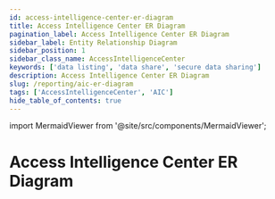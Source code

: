 ```yaml
---
id: access-intelligence-center-er-diagram
title: Access Intelligence Center ER Diagram
pagination_label: Access Intelligence Center ER Diagram
sidebar_label: Entity Relationship Diagram
sidebar_position: 1
sidebar_class_name: AccessIntelligenceCenter
keywords: ['data listing', 'data share', 'secure data sharing']
description: Access Intelligence Center ER Diagram
slug: /reporting/aic-er-diagram
tags: ['AccessIntelligenceCenter', 'AIC']
hide_table_of_contents: true
---
```


import MermaidViewer from '@site/src/components/MermaidViewer';

# Access Intelligence Center ER Diagram

<MermaidViewer diagram='erDiagram
    IDENTITY_ATRIBUTE {
        varchar IDENTITY_ID "This contains the unique identifier for the identity"
        varchar City "Identity’s City"
        varchar Cloud_Lifecycle_State "Identity’s Cloud Lifecycle State"
        varchar Company "Identity Company"
        varchar CompanyName "Identity CompanyName"
        varchar Cost_Center "Identity Cost Center"
        varchar Country "Identity Country"
        varchar Department "Identity Department"
        varchar Job "Identity Job"
        varchar Location "Identity Location"
        varchar Postal_Code "Identity Postal Code"
        varchar Region "Identity Region"
        varchar State "Identity State"
        varchar Title "Identity Title"
    }
    IDENTITY_ROLES_FULL {
        varchar IDENTITY_ID "This contains the unique identifier for the identity"
        varchar ROLE_ID "This contains the unique identifier for the role"
        varchar ROLE_NAME "The name of the role"
        varchar ROLE_DISPLAY_NAME "The user friendly name for the role"
    }
    IDENTITY {
        varchar ID PK "The primary Key"
        varchar TENANT_ID "Unique ID of customer organization"
        varchar IDENTITY_ID "This contains the unique identifier for the identity"
        timestamp IDENTITY_CREATED "Identity created Date"
        timestamp IDENTITY_UPDATED "Identity modified Date"
        varchar NAME "The name of identity"
        varchar DISPLAY_NAME "This is the displayable name usually First Name Last Name"
        varchar MANAGERS_NAME "Managers name for the identity"
        varchar EMAIL "Identity email"
        varchar STATUS "Identity status"
        varchar JOB_TITLE "Identity job title"
        varchar LOCATION "Identity location"
        varchar LOCATION_CODE "Identity location code"
        varchar DEPARTMENT "Identity department"
        varchar IDENTITY_CREATED_MONTH_SORT "A field to sort charts based on the month an Identity was created"
        number IDENTITY_CREATED_WEEK_SORT "A field to sort charts based on the week an Identity was created"
        timestamp SYNC_DATE "The date the data was synced to the table"
    }
    ACCESS_PROFILES_FULL {
        varchar IDENTITY_ID "This contains the unique identifier for the identity"
        varchar ACCESS_PROFILE_ID "The unique identifier of access profile"
        varchar ACCESS_PROFILE_NAME "The access profile name"
        varchar ACCESS_PROFILE_DISPLAY_NAME "The user friendly name of access profile"
        varchar ACCESS_PROFILE_DESCRIPTION "The description of the access profile"
    }
    IDENTITY_ACCOUNTS_FULL {
        varchar IDENTITY_ID "This contains the unique identifier for the identity"
        varchar ACCOUNT_ID "The unique identifier of the account"
        varchar NATIVE_IDENTITY "The native name of the identity"
        varchar ACCOUNT_DISPLAY_NAME "The user friendly name of the account"
        varchar ACCOUNT_SOURCE_ID "The unique identifier of the account source"
        varchar ACCOUNT_SOURCE__DISPLAY_NAME "The user friendly name of the account source"
        varchar ACCOUNT_SOURCE_TYPE "The type of the account source"
    }
    IDENTITY_APPS_FULL {
        varchar IDENTITY_ID "This contains the unique identifier for the identity often an ID"
        varchar APP_ID "Unique identifier of the app"
        varchar APP_DISPLAY_NAME "The user friendly name of the app"
    }
    IDENTITY_ENTITLEMENTS_FULL {
        varchar IDENTITY_ID "This contains the unique identifier for the identity often an ID"
        varchar ENTITLEMENT_ID "The unique identifier associated to the entitlement"
        varchar ENTITLEMENT_DISPLAY_NAME "The entitlement display Name"
        timestamp ENTITLEMENT_CREATED_DATE "Identity created date"
        timestamp ENTITLEMENT_UPDATED_DATE "Identity modified date"
        varchar ENTITLEMENT_ATTRIBUTE "The attribute associated to entitlement"
        varchar ENTITLEMENT_VALUE "The value of the attribute"
        varchar ENTITLEMENT_SOURCE_DISPLAY_NAME "The source display name to which entitlement is associated"
    }   
    IDENTITY_REQUEST_WITH_DURATION {
        varchar ACCESS_REQUEST_ID "This contains the unique identifier for the access request"
        varchar DURATION_HOURS "The duration in hours from the create date of an access request to the end date of the access request"
    } 
    CERTIFICATION_STATS {
        varchar CERTIFICATION_ID "This contains the unique identifier for the certification"
        timestamp DUE_DATE "The date a certification is due"
        timestamp FINISHED_DATE "the date a certification was completed"
        number DAYS_LATE "The number of days after a certfications due date that a certification was finished"
        number HOURS_LATE "The number of hours after a certfications due date that a certification was finished"
        varchar CERTIFIER_DISPLAY_NAME "The display name of the Certifier"
    }   
    CERTIFICATION_ITEM {
        varchar CERTIFICATION_ID "This contains the unique identifier for the certification"
        varchar REVIEWER_ID "The identity id of the certifier"
        varchar IDENTITY_ID "This contains the unique identifier for the Identity"
        varchar ID "The unique identifier of the Certification Item"
        timestamp CREATED_DATE "The date a certification was created"
        timestamp UPDATED_DATE "The date a certification was last updated"
        timestamp DELETED_DATE "The date a certification was deleted"
        varchar APPLICATION_ID "the unique identifier of the application"
        varchar REVIEWED_ID "the unique identifier of the reviewed"
        varchar REVIEWED_TYPE "the unique typeentifier of the reviewed"
        varchar TYPE "the unique typeentifier of the type"
        varchar SUB_TYPE "the unique typeentifier of the sub"
        timestamp COMPLETED_DATE "the unique dateentifier of the completed"
        timestamp DECISION_DATE "the unique dateentifier of the decision"
        varchar APPROVED "the unique approvedentifier of the approved"
        varchar CERTIFICATION_ITEM_STATUS "the unique statusentifier of the status"
        varchar DECISION "the unique decisionentifier of the decision"
        varchar BULK "the unique bulkentifier of the bulk"
        varchar REMEDIATED "the unique remediatedentifier of the remediated"
        varchar PRIVILEGED "the unique privilegedentifier of the privileged"
        varchar REMEDIATION_ACTION "the unique actionentifier of the remediation"
        varchar MITIGATION_EXPIRATION "the unique expirationentifier of the mitigation"
        varchar INSTANCE "the unique instanceentifier of the instance"
        varchar ACCOUNT_ONLY "the unique onlyentifier of the account"
        varchar NEW_ACCESS "the unique accessentifier of the new"
        varchar POLICY_NAME "the unique nameentifier of the policy"
        varchar CONSTRAINT_NAME "the unique nameentifier of the constraint"
        timestamp SYNC_DATE "the unique dateentifier of the sync"
    } 
    CERTIFICATION_IDENTITY_FULL {
        varchar CERT_ID "The unique identifier of a certification"
        varchar NAME "The Name of a certification"
        varchar ORIGINAL_CERTIFICATION_ID "The original unique identifier of a certification"
        varchar CERTIFICATION_CAMPAIGN_ID "The unique identifier of a certification campaign"
        varchar CERTIFICATION_CAMPAIGN_STATUS "The status of a certification campaign"
        varchar CERTIFICATION_CAMPAIGN_DEADLINE "The deadline of a certification campaign"
        varchar CERTIFICATION_CAMPAIGN_TYPE "the type of a certification campaign"
        varchar SIGNER_ID "The unique identity id of the signer of a certification"
        varchar MANAGER_ID "The unique identity id of the signers manager of a certification"
        varchar CERTIFIER_ID "The unique identity id of the certifier of a certification"
        boolean REJECTED "boolean value of the rejection status of a certification"
    } 
    IDENTITY_REQUEST_IDENTITY_REQUEST_ITEM_FULL {
        varchar IDENTITY_REQUEST_ITEM_APPROVER_ID "The unique identity id of the identity request approver"
        varchar IDENTITY_REQUEST_ITEM_REQUEST_ID "The unique identity item request id"
        varchar IDENTITY_REQUEST_ITEM_REQUESTER_ID "The unique identity id of the identity request requester"
        varchar IDENTITY_ID "This contains the unique identifier for the TARGET_ID"
        varchar IDENTITY_REQUEST_ITEM_ID "This contains the unique identifier for the identity request item"
        varchar IDENTITY_REQUEST_ITEM_INSTANCE "The instance name of the identity request item"
        varchar IDENTITY_REQUEST_ITEM_NATIVE_IDENTITY "The native identity name for the request item"
        varchar IDENTITY_REQUEST_ITEM_DISPLAY_NAME "The friendly name for the identity request item"
        varchar IDENTITY_REQUEST_ITEM_NAME "The name for the identity request item"
        varchar IDENTITY_REQUEST_ITEM_VALUE "The value of the identity request item"
        varchar IDENTITY_REQUEST_ITEM_ANNOTATION "The annotation of the identity request item"
        varchar IDENTITY_REQUEST_ITEM_OPERATION "The operation of the identity request item"
        timestamp IDENTITY_REQUEST_ITEM_START_DATE "The date of the identity request item start"
        timestamp IDENTITY_REQUEST_ITEM_END_DATE "The date of the identity request item end"
        varchar IDENTITY_REQUEST_ITEM_APPROVED "The approved of the identity request item"
        varchar IDENTITY_REQUEST_ITEM_REJECTED "The rejected of the identity request item"
        varchar IDENTITY_REQUEST_ITEM_PROVISIONING_STATE "The state of the identity request item provisioning"
        varchar IDENTITY_REQUEST_ITEM_COMPILATION_STATUS "The status of the identity request item compilation"
        varchar IDENTITY_REQUEST_ITEM_EXPANSION_CAUSE "The cause of the identity request item expansion"
        number IDENTITY_REQUEST_ITEM_RETRIES "The retries of the identity request item"
        varchar IDENTITY_REQUEST_ITEM_PROVISIONING_ENGINE "The engine of the identity request item provisioning"
        timestamp IDENTITY_REQUEST_ITEM_CREATED_DATE "The date of the identity request item created"
        varchar IDENTITY_REQUEST_ITEM_ACCESS_REQUEST_ID "The id of the identity request item access request"
        timestamp IDENTITY_REQUEST_ITEM_ACCESS_REQUEST_CREATED_DATE "The date of the identity request item access request created"
        timestamp IDENTITY_REQUEST_ITEM_ACCESS_REQUEST_END_DATE "The date of the identity request item access request end"
        varchar IDENTITY_REQUEST_ITEM_EXECUTION_STATUS "The status of the eidentity request item execution"
        varchar IDENTITY_REQUEST_ITEM_COMPLETION_STATUS "The status of the identity request item completion"
        varchar IDENTITY_REQUEST_ITEM_PRIORITY "The priority of the identity request item"
        varchar IDENTITY_REQUEST_ITEM_ACCESS_REQUEST_REQUESTER "The requester of the identity request item access request"
        varchar IDENTITY_REQUEST_ITEM_APP_ID "The id of the identity request item app"
        varchar IDENTITY_REQUEST_ITEM_APP_DISPLAY_NAME "The name of the identity request item app display"
        timestamp IDENTITY_REQUEST_ITEM_REQUESTER_CREATED_DATE "The date of the identity request item requester created"
        timestamp IDENTITY_REQUEST_ITEM_REQUESTER_UPDATE_DATE "The date of the identity request item requester update"
        varchar IDENTITY_REQUEST_ITEM_TARGET_DISPLAY_NAME "The name of the identity request item target display"
        timestamp IDENTITY_REQUEST_ITEM_TARGET_CREATED_DATE "The date of the identity request item target created"
        timestamp IDENTITY_REQUEST_ITEM_TARGET_UPDATE_DATE "The date of the identity request item target update"
        timestamp IDENTITY_REQUEST_ITEM_APPROVER_CREATED_DATE "The date of the identity request item approver created"
        timestamp IDENTITY_REQUEST_ITEM_APPROVER_UPDATED_DATE "The date of the identity request item approver updated"
        varchar IDENTITY_REQUEST_ITEM_APPROVER_DISPLAY_NAME "The name of the identity request item approver display"
        varchar IDENTITY_REQUEST_ITEM_ENTITLEMENT_ID "The id of the identity request item entitlement"
        varchar IDENTITY_REQUEST_ITEM_ENTITLEMENT_VALUE "The value of the identity request item entitlement"
        varchar IDENTITY_REQUEST_ITEM_ENTITLEMENT_DISPLAY_NAME "The name of the identity request item entitlement display"
        varchar IDENTITY_REQUEST_ITEM_ROLE_ID "The id of the identity request item role"
        varchar IDENTITY_REQUEST_ITEM_ROLE_NAME "The name of the identity request item role"
        varchar IDENTITY_REQUEST_ITEM_ROLE_DISPLAY_NAME "The name of the identity request item role display"
    } 
    IDENTITY ||--o{ IDENTITY_ATRIBUTE : "associated to and owns"
    IDENTITY ||--o{ IDENTITY_ROLES_FULL : "associated to and owns"
    IDENTITY ||--o{ ACCESS_PROFILES_FULL: "associated to and owns"
    IDENTITY ||--o{ IDENTITY_ACCOUNTS_FULL : "associated to and owns"
    IDENTITY ||--o{ IDENTITY_APPS_FULL : "associated to and owns"
    IDENTITY ||--o{ IDENTITY_ENTITLEMENTS_FULL : "associated to and owns"
    IDENTITY ||--o{ CERTIFICATION_ITEM : "associated to and owns"
    CERTIFICATION_ITEM ||--o{ CERTIFICATION_STATS : "associated to and owns"
    CERTIFICATION_ITEM ||--o{ CERTIFICATION_IDENTITY_FULL : "associated to and owns"
    IDENTITY ||--o{ IDENTITY_REQUEST_IDENTITY_REQUEST_ITEM_FULL : "associated to and owns"
    IDENTITY_REQUEST_IDENTITY_REQUEST_ITEM_FULL ||--o{ IDENTITY_REQUEST_WITH_DURATION : "associated to and owns"'></MermaidViewer>
